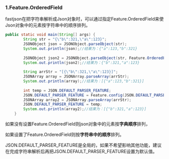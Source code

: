 ### 1.Feature.OrderedField
fastjson在把字符串解析成Json对象时，可以通过指定Feature.OrderedField来使Json对象中的元素按字符串中的顺序排列。

````java
public static void main(String[] args) {
        String str = "{\"b\":321,\"a\":123}";
        JSONObject json = JSONObject.parseObject(str);
        System.out.println(json);//结果为：{"a":123,"b":321}
         
        JSONObject json2 = JSONObject.parseObject(str, Feature.OrderedField);
        System.out.println(json2);//结果为：{"b":321,"a":123}
         
        String arrStr = "[{\"b\":321,\"a\":123}]";
        JSONArray array = JSONArray.parseArray(arrStr);
        System.out.println(array);//结果为：[{"a":123,"b":321}]
         
        int temp = JSON.DEFAULT_PARSER_FEATURE;
        JSON.DEFAULT_PARSER_FEATURE = Feature.config(JSON.DEFAULT_PARSER_FEATURE, Feature.OrderedField, true);
        JSONArray array2 = JSONArray.parseArray(arrStr);
        JSON.DEFAULT_PARSER_FEATURE = temp;
        System.out.println(array2);//结果为：[{"b":321,"a":123}]
    }
````

如果没有设置Feature.OrderedField则json对象中的元素按**字典顺序**排列，

如果设置了Feature.OrderedField则按**字符串中的顺序**排列。

JSON.DEFAULT_PARSER_FEATURE是全局的，如果不希望影响其他功能，建议在完成字符串解析后再把JSON.DEFAULT_PARSER_FEATURE设置为默认值。

